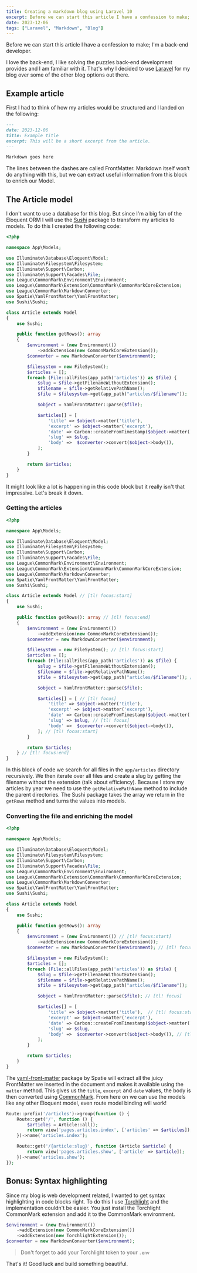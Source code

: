 ```yaml
---
title: Creating a markdown blog using Laravel 10
excerpt: Before we can start this article I have a confession to make; I'm a back-end developer.
date: 2023-12-06
tags: ["Laravel", "Markdown", "Blog"]
---
```


Before we can start this article I have a confession to make; I'm a back-end developer.

I love the back-end, I like solving the puzzles back-end development provides and I am familiar with it.
That's why I decided to use [Laravel](https://laravel.com/) for my blog over some of the other blog options out there.

## Example article

First I had to think of how my articles would be structured and I landed on the following:

```md
---
date: 2023-12-06
title: Example title
excerpt: This will be a short excerpt from the article.
---

Markdown goes here
```

The lines between the dashes are called FrontMatter.
Markdown itself won't do anything with this, but we can extract useful information from this block to enrich our Model.
## The Article model

I don't want to use a database for this blog. But since I'm a big fan of the Eloquent ORM I will use the [Sushi](https://github.com/calebporzio/sushi) package to transform my articles to models.
To do this I created the following code:

```php
<?php  

namespace App\Models;  

use Illuminate\Database\Eloquent\Model;  
use Illuminate\Filesystem\Filesystem;  
use Illuminate\Support\Carbon;  
use Illuminate\Support\Facades\File;  
use League\CommonMark\Environment\Environment;
use League\CommonMark\Extension\CommonMark\CommonMarkCoreExtension;  
use League\CommonMark\MarkdownConverter;
use Spatie\YamlFrontMatter\YamlFrontMatter;  
use Sushi\Sushi;

class Article extends Model
{  
    use Sushi;

    public function getRows(): array 
    {  
		$environment = (new Environment())
		    ->addExtension(new CommonMarkCoreExtension());
		$converter = new MarkdownConverter($environment);

        $filesystem = new FileSystem(); 
        $articles = [];  
        foreach (File::allFiles(app_path('articles')) as $file) {  
            $slug = $file->getFilenameWithoutExtension();  
            $filename = $file->getRelativePathName();  
            $file = $filesystem->get(app_path("articles/$filename"));

            $object = YamlFrontMatter::parse($file);  

            $articles[] = [ 
                'title' => $object->matter('title'),  
                'excerpt' => $object->matter('excerpt'),  
                'date' => Carbon::createFromTimestamp($object->matter('date'))->format('Y-m-d'),  
                'slug' => $slug, 
                'body' =>  $converter->convert($object->body()),
            ]; 
        }  

        return $articles;
    }
}
```

It might look like a lot is happening in this code block but it really isn't that impressive. Let's break it down.

### Getting the articles

```php
<?php  

namespace App\Models;  

use Illuminate\Database\Eloquent\Model;  
use Illuminate\Filesystem\Filesystem;  
use Illuminate\Support\Carbon;  
use Illuminate\Support\Facades\File;  
use League\CommonMark\Environment\Environment;
use League\CommonMark\Extension\CommonMark\CommonMarkCoreExtension;  
use League\CommonMark\MarkdownConverter;
use Spatie\YamlFrontMatter\YamlFrontMatter;  
use Sushi\Sushi;

class Article extends Model // [tl! focus:start]
{  
    use Sushi;

    public function getRows(): array // [tl! focus:end]
    {  
		$environment = (new Environment())
		    ->addExtension(new CommonMarkCoreExtension());
		$converter = new MarkdownConverter($environment);

        $filesystem = new FileSystem(); // [tl! focus:start]
        $articles = [];  
        foreach (File::allFiles(app_path('articles')) as $file) {  
            $slug = $file->getFilenameWithoutExtension();  
            $filename = $file->getRelativePathName();  
            $file = $filesystem->get(app_path("articles/$filename")); // [tl! focus:end]

            $object = YamlFrontMatter::parse($file);  

            $articles[] = [ // [tl! focus]
                'title' => $object->matter('title'),  
                'excerpt' => $object->matter('excerpt'),  
                'date' => Carbon::createFromTimestamp($object->matter('date'))->format('Y-m-d'),  
                'slug' => $slug, // [tl! focus]
                'body' =>  $converter->convert($object->body()),
            ]; // [tl! focus:start]
        }  

        return $articles;
    } // [tl! focus:end]
}
```

In this block of code we search for all files in the `app/articles` directory recursively.
We then iterate over all files and create a slug by getting the filename without the extension (talk about efficiency).
Because I store my articles by year we need to use the `getRelativePathName` method to include the parent directories.
The Sushi package takes the array we return in the `getRows` method and turns the values into models.

### Converting the file and enriching the model

```php
<?php  

namespace App\Models;  

use Illuminate\Database\Eloquent\Model;  
use Illuminate\Filesystem\Filesystem;  
use Illuminate\Support\Carbon;  
use Illuminate\Support\Facades\File;  
use League\CommonMark\Environment\Environment;
use League\CommonMark\Extension\CommonMark\CommonMarkCoreExtension;  
use League\CommonMark\MarkdownConverter;
use Spatie\YamlFrontMatter\YamlFrontMatter;  
use Sushi\Sushi;

class Article extends Model
{  
    use Sushi;

    public function getRows(): array
    {  
		$environment = (new Environment()) // [tl! focus:start]
		    ->addExtension(new CommonMarkCoreExtension());
		$converter = new MarkdownConverter($environment); // [tl! focus:end]

        $filesystem = new FileSystem();
        $articles = [];  
        foreach (File::allFiles(app_path('articles')) as $file) {  
            $slug = $file->getFilenameWithoutExtension();  
            $filename = $file->getRelativePathName();  
            $file = $filesystem->get(app_path("articles/$filename"));

            $object = YamlFrontMatter::parse($file); // [tl! focus]

            $articles[] = [
                'title' => $object->matter('title'),  // [tl! focus:start]
                'excerpt' => $object->matter('excerpt'),  
                'date' => Carbon::createFromTimestamp($object->matter('date'))->format('Y-m-d'), // [tl! focus:end]
                'slug' => $slug,
                'body' =>  $converter->convert($object->body()), // [tl! focus]
            ];
        }  

        return $articles;
    }
}
```

The [yaml-front-matter](https://github.com/spatie/yaml-front-matter) package by Spatie will extract all the juicy FrontMatter we inserted in the document and makes it available using the `matter` method.
This gives us the `title`, `excerpt` and `date` values, the body is then converted using [CommonMark](https://commonmark.thephpleague.com/).
From here on we can use the models like any other Eloquent model, even route model binding will work!

```php
Route::prefix('/articles')->group(function () {  
    Route::get('/', function () {  
        $articles = Article::all();  
        return view('pages.articles.index', ['articles' => $articles]);  
    })->name('articles.index');  

    Route::get('/{article:slug}', function (Article $article) {  
        return view('pages.articles.show', ['article' => $article]);  
    })->name('articles.show');  
});
```
## Bonus: Syntax highlighting

Since my blog is web development related, I wanted to get syntax highlighting in code blocks right. To do this I use [Torchlight](https://torchlight.dev) and the implementation couldn't be easier. You just install the Torchlight CommonMark extension and add it to the CommonMark environment.

```php
$environment = (new Environment())  
    ->addExtension(new CommonMarkCoreExtension())  
    ->addExtension(new TorchlightExtension());  
$converter = new MarkdownConverter($environment);
```

> Don't forget to add your Torchlight token to your `.env`

That's it!
Good luck and build something beautiful.
